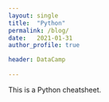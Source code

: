 ```yaml
---
layout: single
title:  "Python"
permalink: /blog/
date:   2021-01-31
author_profile: true

header: DataCamp
 
---
```


This is a Python cheatsheet.
